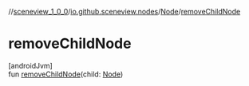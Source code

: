 //[sceneview_1_0_0](../../../index.md)/[io.github.sceneview.nodes](../index.md)/[Node](index.md)/[removeChildNode](remove-child-node.md)

# removeChildNode

[androidJvm]\
fun [removeChildNode](remove-child-node.md)(child: [Node](index.md))
